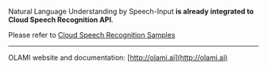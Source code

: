 Natural Language Understanding by Speech-Input **is already integrated to Cloud Speech Recognition API**. 

Please refer to [Cloud Speech Recognition Samples](../../cloud-speech-recognition)

* * *

OLAMI website and documentation: [http://olami.ai](http://olami.ai)